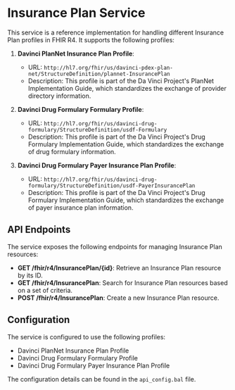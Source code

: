 # Insurance Plan Service

This service is a reference implementation for handling different Insurance Plan profiles in FHIR R4. It supports the following profiles:

1. **Davinci PlanNet Insurance Plan Profile**:
   - URL: `http://hl7.org/fhir/us/davinci-pdex-plan-net/StructureDefinition/plannet-InsurancePlan`
   - Description: This profile is part of the Da Vinci Project's PlanNet Implementation Guide, which standardizes the exchange of provider directory information.

2. **Davinci Drug Formulary Formulary Profile**:
   - URL: `http://hl7.org/fhir/us/davinci-drug-formulary/StructureDefinition/usdf-Formulary`
   - Description: This profile is part of the Da Vinci Project's Drug Formulary Implementation Guide, which standardizes the exchange of drug formulary information.

3. **Davinci Drug Formulary Payer Insurance Plan Profile**:
   - URL: `http://hl7.org/fhir/us/davinci-drug-formulary/StructureDefinition/usdf-PayerInsurancePlan`
   - Description: This profile is part of the Da Vinci Project's Drug Formulary Implementation Guide, which standardizes the exchange of payer insurance plan information.

## API Endpoints

The service exposes the following endpoints for managing Insurance Plan resources:

- **GET /fhir/r4/InsurancePlan/{id}**: Retrieve an Insurance Plan resource by its ID.
- **GET /fhir/r4/InsurancePlan**: Search for Insurance Plan resources based on a set of criteria.
- **POST /fhir/r4/InsurancePlan**: Create a new Insurance Plan resource.

## Configuration

The service is configured to use the following profiles:

- Davinci PlanNet Insurance Plan Profile
- Davinci Drug Formulary Formulary Profile
- Davinci Drug Formulary Payer Insurance Plan Profile

The configuration details can be found in the `api_config.bal` file.
